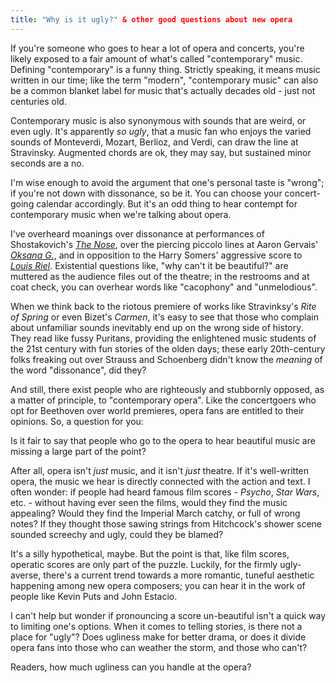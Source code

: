 ```yaml
---
title: "Why is it ugly?" & other good questions about new opera
---
```


If you're someone who goes to hear a lot of opera and concerts, you're likely exposed to a fair amount of what's called "contemporary" music. Defining "contemporary" is a funny thing. Strictly speaking, it means music written in our time; like the term "modern", "contemporary music" can also be a common blanket label for music that's actually decades old - just not centuries old.

Contemporary music is also synonymous with sounds that are weird, or even ugly. It's apparently *so ugly*, that a music fan who enjoys the varied sounds of Monteverdi, Mozart, Berlioz, and Verdi, can draw the line at Stravinsky. Augmented chords are ok, they may say, but sustained minor seconds are a no.

I'm wise enough to avoid the argument that one's personal taste is "wrong"; if you're not down with dissonance, so be it. You can choose your concert-going calendar accordingly. But it's an odd thing to hear contempt for contemporary music when we're talking about opera.

I've overheard moanings over dissonance at performances of Shostakovich's [*The Nose*](/jaw-dropping-the-nose-at-roh/), over the piercing piccolo lines at Aaron Gervais' [*Oksana G.*](/tough-to-watch-oksana-g/), and in opposition to the Harry Somers' aggressive score to [*Louis Riel*](/discomfort-louis-riel-at-the-coc/). Existential questions like, "why can't it be beautiful?" are muttered as the audience files out of the theatre; in the restrooms and at coat check, you can overhear words like "cacophony" and "unmelodious".

When we think back to the riotous premiere of works like Stravinksy's *Rite of Spring* or even Bizet's *Carmen*, it's easy to see that those who complain about unfamiliar sounds inevitably end up on the wrong side of history. They read like fussy Puritans, providing the enlightened music students of the 21st century with fun stories of the olden days; these early 20th-century folks freaking out over Strauss and Schoenberg didn't know the *meaning* of the word "dissonance", did they?

And still, there exist people who are righteously and stubbornly opposed, as a matter of principle, to "contemporary opera". Like the concertgoers who opt for Beethoven over world premieres, opera fans are entitled to their opinions. So, a question for you:

Is it fair to say that people who go to the opera to hear beautiful music are missing a large part of the point?

After all, opera isn't *just* music, and it isn't *just* theatre. If it's well-written opera, the music we hear is directly connected with the action and text. I often wonder: if people had heard famous film scores - *Psycho*, *Star Wars*, etc. - without having ever seen the films, would they find the music appealing? Would they find the Imperial March catchy, or full of wrong notes? If they thought those sawing strings from Hitchcock's shower scene sounded screechy and ugly, could they be blamed? 

It's a silly hypothetical, maybe. But the point is that, like film scores, operatic scores are only part of the puzzle.  Luckily, for the firmly ugly-averse, there's a current trend towards a more romantic, tuneful aesthetic happening among new opera composers; you can hear it in the work of people like Kevin Puts and John Estacio. 

I can't help but wonder if pronouncing a score un-beautiful isn't a quick way to limiting one's options. When it comes to telling stories, is there not a place for "ugly"? Does ugliness make for better drama, or does it divide opera fans into those who can weather the storm, and those who can't?

Readers, how much ugliness can you handle at the opera?


